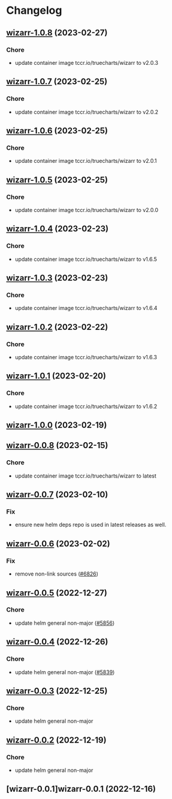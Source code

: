 # Changelog



## [wizarr-1.0.8](https://github.com/truecharts/charts/compare/wizarr-1.0.7...wizarr-1.0.8) (2023-02-27)

### Chore

- update container image tccr.io/truecharts/wizarr to v2.0.3
  
  


## [wizarr-1.0.7](https://github.com/truecharts/charts/compare/wizarr-1.0.6...wizarr-1.0.7) (2023-02-25)

### Chore

- update container image tccr.io/truecharts/wizarr to v2.0.2
  
  


## [wizarr-1.0.6](https://github.com/truecharts/charts/compare/wizarr-1.0.5...wizarr-1.0.6) (2023-02-25)

### Chore

- update container image tccr.io/truecharts/wizarr to v2.0.1
  
  


## [wizarr-1.0.5](https://github.com/truecharts/charts/compare/wizarr-1.0.4...wizarr-1.0.5) (2023-02-25)

### Chore

- update container image tccr.io/truecharts/wizarr to v2.0.0
  
  


## [wizarr-1.0.4](https://github.com/truecharts/charts/compare/wizarr-1.0.3...wizarr-1.0.4) (2023-02-23)

### Chore

- update container image tccr.io/truecharts/wizarr to v1.6.5
  
  


## [wizarr-1.0.3](https://github.com/truecharts/charts/compare/wizarr-1.0.2...wizarr-1.0.3) (2023-02-23)

### Chore

- update container image tccr.io/truecharts/wizarr to v1.6.4
  
  


## [wizarr-1.0.2](https://github.com/truecharts/charts/compare/wizarr-1.0.1...wizarr-1.0.2) (2023-02-22)

### Chore

- update container image tccr.io/truecharts/wizarr to v1.6.3
  
  


## [wizarr-1.0.1](https://github.com/truecharts/charts/compare/wizarr-1.0.0...wizarr-1.0.1) (2023-02-20)

### Chore

- update container image tccr.io/truecharts/wizarr to v1.6.2
  
  


## [wizarr-1.0.0](https://github.com/truecharts/charts/compare/wizarr-0.0.8...wizarr-1.0.0) (2023-02-19)




## [wizarr-0.0.8](https://github.com/truecharts/charts/compare/wizarr-0.0.7...wizarr-0.0.8) (2023-02-15)

### Chore

- update container image tccr.io/truecharts/wizarr to latest
  
  


## [wizarr-0.0.7](https://github.com/truecharts/charts/compare/wizarr-0.0.6...wizarr-0.0.7) (2023-02-10)

### Fix

- ensure new helm deps repo is used in latest releases as well.
  
  


## [wizarr-0.0.6](https://github.com/truecharts/charts/compare/wizarr-0.0.5...wizarr-0.0.6) (2023-02-02)

### Fix

- remove non-link sources ([#6826](https://github.com/truecharts/charts/issues/6826))
  
  


## [wizarr-0.0.5](https://github.com/truecharts/charts/compare/wizarr-0.0.4...wizarr-0.0.5) (2022-12-27)

### Chore

- update helm general non-major ([#5856](https://github.com/truecharts/charts/issues/5856))
  
  


## [wizarr-0.0.4](https://github.com/truecharts/charts/compare/wizarr-0.0.3...wizarr-0.0.4) (2022-12-26)

### Chore

- update helm general non-major ([#5839](https://github.com/truecharts/charts/issues/5839))
  
  


## [wizarr-0.0.3](https://github.com/truecharts/charts/compare/wizarr-0.0.2...wizarr-0.0.3) (2022-12-25)

### Chore

- update helm general non-major
  
  


## [wizarr-0.0.2](https://github.com/truecharts/charts/compare/wizarr-0.0.1...wizarr-0.0.2) (2022-12-19)

### Chore

- update helm general non-major
  
  


## [wizarr-0.0.1]wizarr-0.0.1 (2022-12-16)

